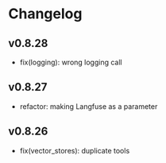 # Changelog

## v0.8.28
- fix(logging): wrong logging call

## v0.8.27
- refactor: making Langfuse as a parameter

## v0.8.26

- fix(vector_stores): duplicate tools

